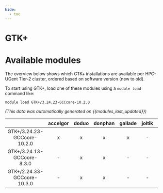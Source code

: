 ```yaml
---
hide:
  - toc
---
```


GTK+
====

# Available modules


The overview below shows which GTK+ installations are available per HPC-UGent Tier-2 cluster, ordered based on software version (new to old).

To start using GTK+, load one of these modules using a `module load` command like:

```shell
module load GTK+/3.24.23-GCCcore-10.2.0
```

*(This data was automatically generated on {{modules_last_updated}})*  

| |accelgor|doduo|donphan|gallade|joltik|shinx|skitty|
| :---: | :---: | :---: | :---: | :---: | :---: | :---: | :---: |
|GTK+/3.24.23-GCCcore-10.2.0|x|x|x|x|-|-|-|
|GTK+/3.24.13-GCCcore-8.3.0|-|x|x|-|-|-|-|
|GTK+/2.24.33-GCCcore-10.3.0|-|x|x|-|-|-|-|
